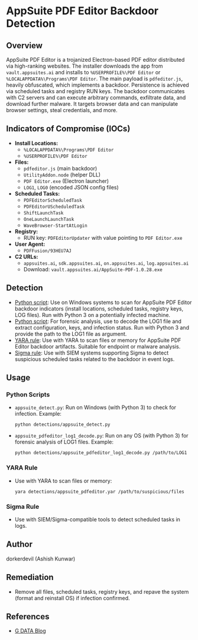 # AppSuite PDF Editor Backdoor Detection

## Overview
AppSuite PDF Editor is a trojanized Electron-based PDF editor distributed via high-ranking websites. The installer downloads the app from `vault.appsuites.ai` and installs to `%USERPROFILE%\PDF Editor` or `%LOCALAPPDATA%\Programs\PDF Editor`. The main payload is `pdfeditor.js`, heavily obfuscated, which implements a backdoor. Persistence is achieved via scheduled tasks and registry RUN keys. The backdoor communicates with C2 servers and can execute arbitrary commands, exfiltrate data, and download further malware. It targets browser data and can manipulate browser settings, steal credentials, and more.

## Indicators of Compromise (IOCs)
- **Install Locations:**
  - `%LOCALAPPDATA%\Programs\PDF Editor`
  - `%USERPROFILE%\PDF Editor`
- **Files:**
  - `pdfeditor.js` (main backdoor)
  - `UtilityAddon.node` (helper DLL)
  - `PDF Editor.exe` (Electron launcher)
  - `LOG1`, `LOG0` (encoded JSON config files)
- **Scheduled Tasks:**
  - `PDFEditorScheduledTask`
  - `PDFEditorUScheduledTask`
  - `ShiftLaunchTask`
  - `OneLaunchLaunchTask`
  - `WaveBrowser-StartAtLogin`
- **Registry:**
  - RUN key: `PDFEditorUpdater` with value pointing to `PDF Editor.exe`
- **User Agent:**
  - `PDFFusion/93HEU7AJ`
- **C2 URLs:**
  - `appsuites.ai`, `sdk.appsuites.ai`, `on.appsuites.ai`, `log.appsuites.ai`
  - Download: `vault.appsuites.ai/AppSuite-PDF-1.0.28.exe`



## Detection
- [Python script](detections/appsuite_detect.py): Use on Windows systems to scan for AppSuite PDF Editor backdoor indicators (install locations, scheduled tasks, registry keys, LOG files). Run with Python 3 on a potentially infected machine.
- [Python script](detections/appsuite_pdfeditor_log1_decode.py): For forensic analysis, use to decode the LOG1 file and extract configuration, keys, and infection status. Run with Python 3 and provide the path to the LOG1 file as argument.
- [YARA rule](detections/appsuite_pdfeditor.yar): Use with YARA to scan files or memory for AppSuite PDF Editor backdoor artifacts. Suitable for endpoint or malware analysis.
- [Sigma rule](detections/appsuite_pdfeditor_sigma.yml): Use with SIEM systems supporting Sigma to detect suspicious scheduled tasks related to the backdoor in event logs.

## Usage

### Python Scripts
- `appsuite_detect.py`: Run on Windows (with Python 3) to check for infection. Example:
  ```
  python detections/appsuite_detect.py
  ```
- `appsuite_pdfeditor_log1_decode.py`: Run on any OS (with Python 3) for forensic analysis of LOG1 files. Example:
  ```
  python detections/appsuite_pdfeditor_log1_decode.py /path/to/LOG1
  ```

### YARA Rule
- Use with YARA to scan files or memory:
  ```
  yara detections/appsuite_pdfeditor.yar /path/to/suspicious/files
  ```

### Sigma Rule
- Use with SIEM/Sigma-compatible tools to detect scheduled tasks in logs.

## Author
dorkerdevil (Ashish Kunwar)

## Remediation
- Remove all files, scheduled tasks, registry keys, and repave the system (format and reinstall OS) if infection confirmed.

## References
- [G DATA Blog](https://www.gdatasoftware.com/blog/2025/08/38257-appsuite-pdf-editor-backdoor-analysis)
